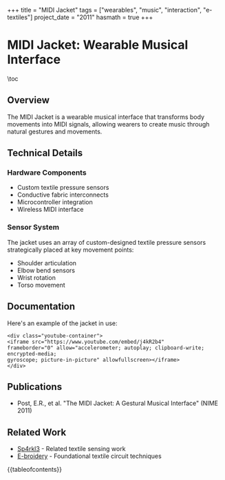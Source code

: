 +++
title = "MIDI Jacket"
tags = ["wearables", "music", "interaction", "e-textiles"]
project_date = "2011"
hasmath = true
+++

# MIDI Jacket: Wearable Musical Interface

\toc

## Overview

The MIDI Jacket is a wearable musical interface that transforms body movements into MIDI signals, allowing wearers to create music through natural gestures and movements.

## Technical Details

### Hardware Components
* Custom textile pressure sensors
* Conductive fabric interconnects
* Microcontroller integration
* Wireless MIDI interface

### Sensor System
The jacket uses an array of custom-designed textile pressure sensors strategically placed at key movement points:
* Shoulder articulation
* Elbow bend sensors
* Wrist rotation
* Torso movement

## Documentation
Here's an example of the jacket in use:

~~~
<div class="youtube-container">
<iframe src="https://www.youtube.com/embed/j4kR2b4" 
frameborder="0" allow="accelerometer; autoplay; clipboard-write; encrypted-media; 
gyroscope; picture-in-picture" allowfullscreen></iframe>
</div>
~~~

## Publications

* Post, E.R., et al. "The MIDI Jacket: A Gestural Musical Interface" (NIME 2011)

## Related Work

* [Sp4rkl3](/projects/wearables-and-textiles/sparkle/) - Related textile sensing work
* [E-broidery](/projects/wearables-and-textiles/e-broidery/) - Foundational textile circuit techniques

{{tableofcontents}}